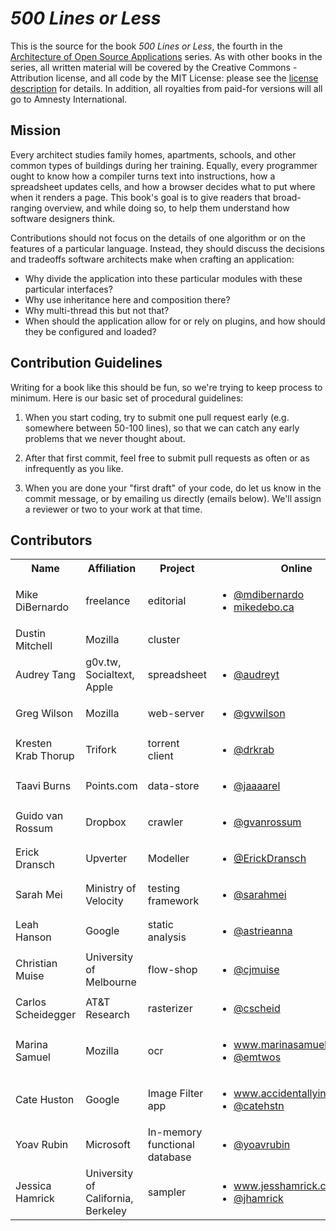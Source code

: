 *500 Lines or Less*
===================

This is the source for the book *500 Lines or Less*, the fourth in the
[Architecture of Open Source Applications](http://aosabook.org) series.  As
with other books in the series, all written material will be covered by the
Creative Commons - Attribution license, and all code by the MIT License: please
see the [license description](LICENSE.md) for details.  In addition, all
royalties from paid-for versions will all go to Amnesty International.

Mission
-------

Every architect studies family homes, apartments, schools, and other common
types of buildings during her training.  Equally, every programmer ought to
know how a compiler turns text into instructions, how a spreadsheet updates
cells, and how a browser decides what to put where when it renders a page.
This book's goal is to give readers that broad-ranging overview, and while
doing so, to help them understand how software designers think.

Contributions should not focus on the details of one algorithm or on the
features of a particular language.  Instead, they should discuss the decisions
and tradeoffs software architects make when crafting an application:

*   Why divide the application into these particular modules with these
    particular interfaces?
*   Why use inheritance here and composition there?
*   Why multi-thread this but not that?
*   When should the application allow for or rely on plugins, and how should
    they be configured and loaded?

Contribution Guidelines
-----------------------

Writing for a book like this should be fun, so we're trying to keep process to
minimum. Here is our basic set of procedural guidelines:

1. When you start coding, try to submit one pull request early (e.g. somewhere
   between 50-100 lines), so that we can catch any early problems that we never
   thought about.

2. After that first commit, feel free to submit pull requests as often or as
   infrequently as you like.

3. When you are done your "first draft" of your code, do let us know in the
   commit message, or by emailing us directly (emails below). We'll assign a
   reviewer or two to your work at that time.

Contributors
------------

<table>
  <tr>
    <th>Name</th>
    <th>Affiliation</th>
    <th>Project</th>
    <th>Online</th>
    <th>GitHub</th>
    <th>Email (if you choose)</th>
  </tr>
  <tr>
    <td>Mike DiBernardo</td>
    <td>freelance</td>
    <td>editorial</td>
    <td>
        <ul>
            <li><a href="https://twitter.com/mdibernardo">@mdibernardo</a></li>
            <li><a href="http://mikedebo.ca">mikedebo.ca</a></li>
        </ul>
    </td>
    <td><a href="https://github.com/MichaelDiBernardo">MichaelDiBernardo</a></td>
    <td>mikedebo@gmail.com</td>
  </tr>
  <tr>
    <td>Dustin Mitchell</td>
    <td>Mozilla</td>
    <td>cluster</td>
    <td>&nbsp;</td>
    <td><a href="https://github.com/djmitche">djmitche</a></td>
    <td>dustin@mozila.com</td>
  </tr>
  <tr>
    <td>Audrey Tang</td>
    <td>g0v.tw, Socialtext, Apple</td>
    <td>spreadsheet</td>
    <td>
        <ul>
            <li><a href="https://twitter.com/audreyt">@audreyt</a></li>
        </ul>
    </td>
    <td><a href="https://github.com/audreyt">audreyt</a></td>
    <td>audreyt@audreyt.org</td>
  </tr>
  <tr>
    <td>Greg Wilson</td>
    <td>Mozilla</td>
    <td>web-server</td>
    <td>
        <ul>
            <li><a href="https://twitter.com/gvwilson">@gvwilson</a></li>
        </ul>
    </td>
    <td><a href="https://github.com/gvwilson">gvwilson</a></td>
    <td>gvwilson@third-bit.com</td>
  </tr>
  <tr>
    <td>Kresten Krab Thorup</td>
    <td>Trifork</td>
    <td>torrent client</td>
    <td>
        <ul>
            <li><a href="https://twitter.com/drkrab">@drkrab</a></li>
        </ul>
    </td>
    <td><a href="https://github.com/krestenkrab">krestenkrab</a></td>
    <td>krab@trifork.com</td>
  </tr>
  <tr>
    <td>Taavi Burns</td>
    <td>Points.com</td>
    <td>data-store</td>
    <td>
        <ul>
            <li><a href="https://twitter.com/jaaaarel">@jaaaarel</a></li>
        </ul>
    </td>
    <td><a href="https://github.com/taavi">taavi</a></td>
    <td>taavi.burns@points.com</td>
  </tr>
  <tr>
    <td>Guido van Rossum</td>
    <td>Dropbox</td>
    <td>crawler</td>
    <td>
        <ul>
            <li><a href="https://twitter.com/gvanrossum">@gvanrossum</a></li>
        </ul>
    </td>
    <td><a href="https://github.com/gvanrossum">gvanrossum</a></td>
    <td>guido@python.org</td>
  </tr>
  <tr>
    <td>Erick Dransch</td>
    <td>Upverter</td>
    <td>Modeller</td>
    <td>
        <ul>
            <li><a href="https://twitter.com/ErickDransch">@ErickDransch</a></li>
        </ul>
    </td>
    <td><a href="https://github.com/EkkiD">EkkiD</a></td>
    <td>erick.dransch@upverter.com</td>
  </tr>
  <tr>
    <td>Sarah Mei</td>
    <td>Ministry of Velocity</td>
    <td>testing framework</td>
    <td>
        <ul>
            <li><a href="https://twitter.com/sarahmei">@sarahmei</a></li>
        </ul>
    </td>
    <td><a href="https://github.com/sarahmei">sarahmei</a></td>
    <td>&nbsp;</td>
  </tr>
  <tr>
    <td>Leah Hanson</td>
    <td>Google</td>
    <td>static analysis</td>
    <td>
        <ul>
            <li><a href="https://twitter.com/astrieanna">@astrieanna</a></li>
        </ul>
    </td>
    <td><a href="https://github.com/astrieanna">astrieanna</a></td>
    <td>leah.a.hanson@gmail.com</td>
  </tr>
  <tr>
    <td>Christian Muise</td>
    <td>University of Melbourne</td>
    <td>flow-shop</td>
    <td>
        <ul>
            <li><a href="https://twitter.com/cjmuise">@cjmuise</a></li>
        </ul>
    </td>
    <td><a href="https://github.com/haz">haz</a></td>
    <td>christian.muise@gmail.com</td>
  </tr>
  <tr>
    <td>Carlos Scheidegger</td>
    <td>AT&amp;T Research</td>
    <td>rasterizer</td>
    <td>
        <ul>
            <li><a href="https://twitter.com/cjmuise">@cscheid</a></li>
        </ul>
    </td>
    <td><a href="https://github.com/cscheid">cscheid</a></td>
    <td>carlos.scheidegger@gmail.com</td>
  </tr>
  <tr>
    <td>Marina Samuel</td>
    <td>Mozilla</td>
    <td>ocr</td>
    <td>
        <ul>
            <li><a href="http://marinasamuel.com">www.marinasamuel.com</a></li>
            <li><a href="https://twitter.com/emtwos">@emtwos</a></li>
        </ul>
    </td>
    <td><a href="https://github.com/emtwo">emtwo</a></td>
    <td>msamuel@mozilla.com</td>
  </tr>
  <tr>
    <td>Cate Huston</td>
    <td>Google</td>
    <td>Image Filter app</td>
    <td>
        <ul>
            <li><a href="http://www.accidentallyincode.com/">www.accidentallyincode.com/</a></li>
            <li><a href="https://twitter.com/catehstn">@catehstn</a></li>
        </ul>
    </td>
    <td><a href="https://github.com/catehstn">catehstn</a></td>
    <td>catehuston@gmail.com</td>
  </tr>
  <tr>
    <td>Yoav Rubin</td>
    <td>Microsoft</td>
    <td>In-memory functional database</td>
    <td>
        <ul>
            <li><a href="https://twitter.com/yoavrubin">@yoavrubin</a></li>
        </ul>
    </td>
    <td><a href="https://github.com/yoavrubin">yoavrubin</a></td>
    <td></td>
    
  </tr>
  <tr>
    <td>Jessica Hamrick</td>
    <td>University of California, Berkeley</td>
    <td>sampler</td>
    <td>
        <ul>
            <li><a href="http://www.jesshamrick.com">www.jesshamrick.com</a></li>
            <li><a href="https://twitter.com/jhamrick">@jhamrick</a></li>
        </ul>
    </td>
    <td><a href="https://github.com/jhamrick">jhamrick</a></td>
    <td>jhamrick@berkeley.edu</td>
  </tr>
</table>
